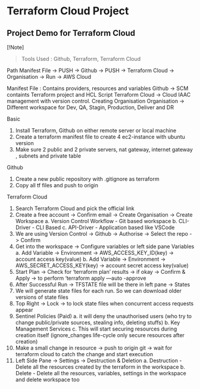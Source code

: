 # Terraform Cloud Project
## Project Demo for Terraform Cloud
[!Note]
> Tools Used : Github, Terraform, Terraform Cloud

Path
Manifest File -> PUSH -> Github -> PUSH -> Terraform Cloud -> Organisation -> Run -> AWS Cloud

Manifest File : Contains providers, resources and variables
Github -> SCM containts Terraform project and HCL Script 
Terraform Cloud -> Cloud IAAC management with version control. Creating Organisation
Organisation -> Different workspace for Dev, QA, Stagin, Production, Deliver and DR

Basic
1. Install Terraform, Github on either remote server or local machine
2. Create a terraform manifest file to create 4 ec2-instance with ubuntu version
3. Make sure 2 public and 2 private servers, nat gateway, internet gateway , subnets and private table

Github 
1. Create a new public repository with .gitignore as terraform
2. Copy all tf files and push to origin

Terraform Cloud
1. Search Terraform Cloud and pick the official link
2. Create a free account -> Confirm email -> Create Organisation -> Create Workspace
a. Version Control Workflow - Git based workspace
b. CLI-Driver - CLI Based
c. API-Driver - Application based like VSCode
3. We are using Version Control -> Github -> Authorise -> Select the repo -> Confirm 
4. Get into the workspace -> Configure variables or left side pane Variables 
a. Add Variable -> Environment -> AWS_ACCESS_KEY_ID(key) -> account access key(value)
b. Add Variable -> Environment -> AWS_SECRET_ACCESS_KEY(key) -> account secret access key(value)
5. Start Plan -> Check for ‘terraform plan’ results -> if okay -> Confirm & Apply -> to perform ‘terraform apply —auto -approve
6. After Successful Run -> TFSTATE file will be there in left pane -> States
7. We will generate state files for each run. So we can download older versions of state files
8. Top Right -> Lock -> to lock state files when concurrent access requests appear
9. Sentinel Policies (Paid)
a. it will deny the unauthorised users (who try to change public/private sources, stealing info, deleting stuffs)
b. Key Management Services
c. This will start securing resources during creation itself (ignore_changes life-cycle only secure resources after creation)
10. Make a small change in resource -> push to origin git -> wait for terraform cloud to catch the change and start execution
11. Left Side Pane -> Settings -> Destruction & Deletion 
a. Destruction - Delete all the resources created by the terraform in the workspace
b. Delete - Delete all the resources, variables, settings in the workspace and delete workspace too
